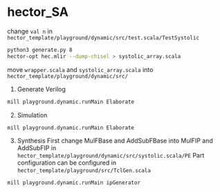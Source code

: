 # hector_SA

change ```val n``` in ```hector_template/playground/dynamic/src/test.scala/TestSystolic```

```sh
python3 generate.py 8
hector-opt hec.mlir --dump-chisel > systolic_array.scala
```
move ```wrapper.scala``` and ```systolic_array.scala``` into ```hector_template/playground/dynamic/src/```

1. Generate Verilog
```sh
mill playground.dynamic.runMain Elaborate
```

2. Simulation
```sh
mill playground.dynamic.runMain Elaborate
```

3. Synthesis
First change MulFBase and AddSubFBase into MulFIP and AddSubFIP in ```hector_template/playground/dynamic/src/systolic.scala/PE```
Part configuration can be configured in ```hector_template/playground/src/TclGen.scala```
```sh
mill playground.dynamic.runMain ipGenerator
```
